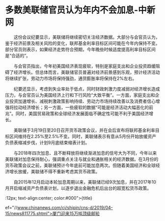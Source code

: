 # 多数美联储官员认为年内不会加息-中新网

　　这份会议纪要显示，美联储将继续密切关注经济数据。大部分与会官员认为，鉴于经济前景及相关风险的变化，联邦基金利率目标区间可能在今年内保持不变。部分官员则表示，如果经济走势符合预期，今年晚些时候适度提高利率目标区间是“合适的”。

　　与会官员指出，今年初美国经济表现疲软，特别是家庭支出和企业投资趋缓阻碍了经济增长。但总体而言，美联储官员普遍对经济前景感到乐观，预计经济活动将继续扩张，劳动力市场将保持强劲，通货膨胀率将保持在2%左右。

　　纪要还显示，考虑到失业率处于低点，同时财政刺激力度减弱对经济增长造成压力，与会官员认为美国经济上行和下行风险“大致平衡”。一方面，家庭支出和企业投资加速增长、减税刺激政策影响持续、劳动力市场持续改善以及消费者信心增强将拉动经济增长；另一方面，一些疲软的数据“可能是经济活动大幅恶化的前兆”。同时，美国贸易政策和全球经济发展面临不确定性可能不利于美国经济增长。

　　美联储于3月19日至20日召开货币政策会议，并在会后宣布将联邦基金利率目标区间维持在2.25%至2.5%不变。同时，美联储表示有意从5月份开始放缓资产负债表缩减步伐，计划9月底结束缩表计划。

　　与2018年四次加息、且不断释放将继续渐进加息的信号大为不同，今年以来美联储对加息保持耐心，强调重点关注与就业和通胀相关的经济数据。在3月份的货币政策会议之前，美联储预计今年底前可能加息两次。但随着美国经济和全球经济增长放缓，美联储不得不重新考虑其货币政策。

　　自2015年12月启动本轮加息周期以来，美联储已经9次加息，并在2017年10月开启缩减资产负债表计划，以逐步退出金融危机后出台的超宽松货币政策。

:12px; text-align:center; color:#000">{title}

ef="//www.chinanews.com/cj/shipin/cns-d/2019/04-15/news811775.shtml">厦门迎来15万吨顶级邮轮

